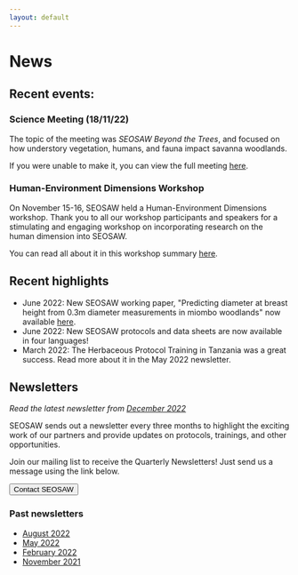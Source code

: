 ```yaml
---
layout: default
---
```


# News

## Recent events: 
### Science Meeting (18/11/22)

The topic of the meeting was _SEOSAW Beyond the Trees_, and focused on how understory vegetation, humans, and fauna impact savanna woodlands.  

If you were unable to make it, you can view the full meeting [here](https://ed-ac-uk.zoom.us/rec/play/SlqCuVz3b6IOPb_lHwHTtCgHDzUbZWR3KYnt3nSIP1KkBnFormnx9HsQ5e09KPRFDjfuB-IA5-MjIaOe.vZEkseVZG4FNwfXu?continueMode=true&_x_zm_rtaid=l075FjSgRde38q00BXAUiA.1671192671859.daf3dad782fce4ca1c8939670fcc2852&_x_zm_rhtaid=859). 



### Human-Environment Dimensions Workshop

On November 15-16, SEOSAW held a Human-Environment Dimensions workshop. Thank you to all our workshop participants and speakers for a stimulating and engaging workshop on incorporating research on the human dimension into SEOSAW. 

You can read all about it in this workshop summary [here](https://bitbucket.org/miombo/seosaw/raw/master/doc/workshop_reports%5CH-E%20Workshop%20Report.pdf).

## Recent highlights

* June 2022: New SEOSAW working paper, "Predicting diameter at breast height from 0.3m diameter measurements in miombo woodlands" now available [here](https://bitbucket.org/miombo/seosaw/raw/master/doc/reports/diameter_relationship/diameter_relationship_latest.pdf).
* June 2022: New SEOSAW protocols and data sheets are now available in four languages!
* March 2022: The Herbaceous Protocol Training in Tanzania was a great success. Read more about it in the May 2022 newsletter.

## Newsletters
*Read the latest newsletter from [December 2022](https://sway.office.com/CZLMRbX1jvRTiDqU?ref=Link)*

SEOSAW sends out a newsletter every three months to highlight the exciting work of our partners and provide updates on protocols, trainings, and other opportunities.

Join our mailing list to receive the Quarterly Newsletters!  Just send us a message using the link below.

<div class="landing-btn-wrapper">
<form action="{{ site.baseurl }}/contact.html">
  <button class="landing-btn" type="submit">Contact SEOSAW</button>
</form>
</div>

### Past newsletters

* [August 2022](https://sway.office.com/jP61ngxt4D6yeHPz?ref=Link)
* [May 2022](https://sway.office.com/1ygFjSV2UCFKd6qP?ref=Link)
* [February 2022](https://sway.office.com/yOc4A2qqAXhZAvSJ?ref=Link)
* [November 2021](https://sway.office.com/Hl8XFdvCgiowQiVs?ref=Link)


